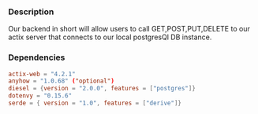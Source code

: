 ### Description

Our backend in short will allow users to call GET,POST,PUT,DELETE to our actix
server that connects to our local postgresQl DB instance.

### Dependencies

```toml
actix-web = "4.2.1"
anyhow = "1.0.68" ("optional")
diesel = {version = "2.0.0", features = ["postgres"]}
dotenvy = "0.15.6"
serde = { version = "1.0", features = ["derive"]}
```
